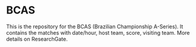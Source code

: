 # BCAS
This is the repository for the BCAS (Brazilian Championship A-Series).
It contains the matches with date/hour, host team, score, visiting team.
More details on ResearchGate.
